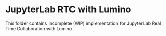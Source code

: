 # JupyterLab RTC with Lumino

This folder contains incomplete (WIP) implementation for JupyterLab Real Time Collaboration with Lumino.
